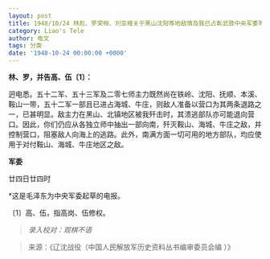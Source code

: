 ```yaml
---
layout: post
title: 1948/10/24 林彪、罗荣桓、刘亚楼关于黑山沈阳等地敌情及我已占彰武致中央军委等电
category: Liao's Tele
author: 电文
tags: 分类
date: '1948-10-24 00:00:00 +0000'
---
```


**林、罗，并告高、伍〔1〕：**

迥电悉。五十二军、五十三军及二零七师主力既然尚在铁岭、沈阳、抚顺、本溪、鞍山一带，五十二军一部且已进占海城、牛庄，则敌人准备以营口为其两条退路之一，已甚明显。敌主力在黑山、北镇地区被我歼击时，其溃逃部队亦可能退向营口。因此，你们仍应从各独立师中抽出一部向南，歼灭鞍山、海城、牛庄之敌，并控制营口，阻塞敌人向海上的逃路。此外，南满方面一切可用的地方部队，均应使用于对付鞍山、海城、牛庄地区之敌。

**军委**

廿四日廿四时

*这是毛泽东为中央军委起草的电报。

〔1〕高、伍，指高岗、伍修权。


> *录入校对：观棋不语*

> 来源：《辽沈战役（中国人民解放军历史资料丛书编审委员会编 ）》
